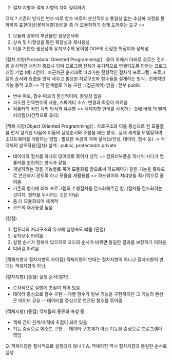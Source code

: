 2. 절차 지향과 객체 지향의 차이 정리하기

객체 ? 기존의 방식인 변수 따로 함수 따로의 분산적이고 통일성 없는 추상화 과정을 
통화하여 표현대상(문제해결대상)을 좀 더 모듈화하기 쉽게 도와주는 도구
=> 
1) 모듈화 강화의 부산물인 정보은닉화
2) 상속 및 다형성을 통한 확장성과 재사용성
3) 이를 기반한 생산성과 유지보수의 용이성
OOP의 진정한 특징이자 정체성

[절차 지향(Procedural Oriented Programming)]
: 물이 위에서 아래로 흐르는 것처럼 순차적인 처리가 중요시 되며 프로그램 전체가 유기적으로 연결되도록 만든는 프로그래밍 기법
(예) c언어
: 차근차근 순서대로 따라가는 전형적인 절차식 프로그램
: 프로그램의 순서와 흐름을 먼저 세우고 필요한 자료구조와 함수들을 설계하는 방식
: 전체적인 기능 동작 고려 -> 각 단계별로 기능 구현
: (접근제어) 없음 : 전부 public
- 변수 따로, 함수 따로의 분산적이며, 통일성 없음
- 과도한 전역변수의 사용, 스파게티 소스, 변경과 확장이 어려움
- 컴퓨터의 작업 처리 방식과 유사함 => 객체지향 언어를 사용하는 것에 비해 더 빨리 처리됨(시간적으로 유리)


[객체 지향(Object Oriented Programming)]
: 자료구조와 이를 중심으로 한 모듈들을 먼저 설계한 다음에 이들의 실행순서와 흐름을 짜는 방식
: 실제 세계를 모델링하여 소프트웨어를 개발하는 방법
: 필요한 속성의 객체 설계(보안성, 데이터, 함수 등) -> 각 객체의 상호작용(절차) 설계
: public, protectedm private
- 데이터와 절차를 하나의 덩어리로 묶어서 생각 => 컴퓨터부품을 하나씩 사다가 컴퓨터를 조립하는 방식과 같음
- 개발하려는 것을 기능별로 묶어 모듈화를 함으로써 하드웨어가 같은 기능을 중복으로 연산하지 않도록 하고 모듈을 재활용함 => 하드웨어의 처리양을 획기적으로 줄여줌
- 기존의 방식에 비해 프로그램의 수행절차를 간소화해주긴 함.
(절차를 간소화하는 것이지, 절차를 무시하는 것은 아님)
- 좀 더 모듈화되어 체계적
- 코드의 재사용성 높음

(장점)
1. 컴퓨터의 처리구조와 유사해 실행속도 빠름
(단점) 
1. 유지보수 어려움
2. 실행 순서가 정해져 있으므로 코드의 순서가 바뀌면 동일한 결과를 보장하기 어려움
3. 디버깅 어려움

[객체지향과 절차지향의 차이점]
객체지향의 반대는 절차지향이 아니고 절차지향의 반대는 객체지향이 아님.

(절차지향) 
(중점) 실행 순서(절차)
* 순차적으로 실행에 초점이 되어 있음
* 데이터 중심으로 함수 구현
--개별 함수가 일부 기능을 구현하지만 그 기능의 완선은 데이터 공유
-- 데이터를 중심으로 연관된 함수를 묶어줌


(객체지향) 
(중점) 객체들의 종류와 속성 등
* 객체 간의 관계/조직에 초점이 되어 있음
* 기능 중심으로 메소드 구현
-- 데이터 구조체가 아닌 기능을 중심으로 프로그램이 엮임

Q. 객체지향은 절차적으로 실행되지 않나 ?
A. 객체지향 역시 절차지향과 동일한 순서로 실행
